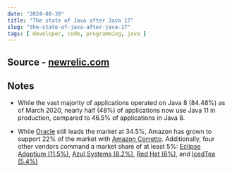 ```yaml
---
date: "2024-08-30"
title: "The state of Java after Java 17"
slug: "the-state-of-java-after-java-17"
tags: [ developer, code, programming, java ]
---
```




## Source - [newrelic.com][1]

## Notes
* While the vast majority of applications operated on Java 8 (84.48%) as of March 2020, nearly half (48%) of applications now use Java 11 in production, compared to 46.5% of applications in Java 8.
* While [Oracle][2] still leads the market at 34.5%, Amazon has grown to support 22% of the market with [Amazon Corretto][3]. Additionally, four other vendors command a market share of at least 5%: [Eclipse Adoptium (11.5%)][4], [Azul Systems (8.2%)][5], [Red Hat (6%)][6], and [IcedTea (5.4%)][7]



  [1]: https://newrelic.com/blog/nerdlog/state-of-java-2022
  [2]: https://www.oracle.com/java/
  [3]: https://aws.amazon.com/corretto/
  [4]: https://adoptium.net/
  [5]: https://www.azul.com/downloads/#zulu
  [6]: https://developers.redhat.com/products/openjdk/overview
  [7]: https://adoptopenjdk.net/icedtea-web.html
